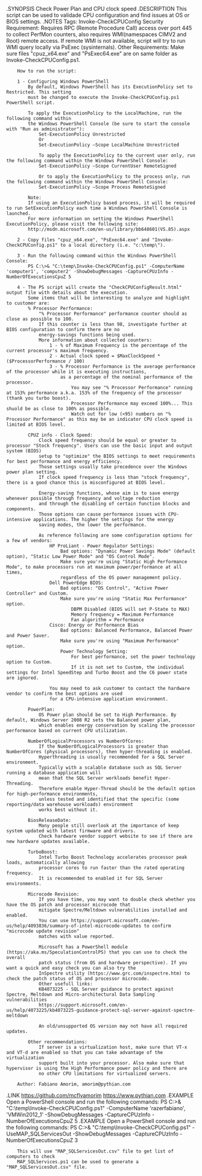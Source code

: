    .SYNOPSIS
        Check Power Plan and CPU clock speed
   .DESCRIPTION
        This script can be used to validade CPU configuration and find issues at OS or BIOS settings. 
   .NOTES
        Tags: Invoke-CheckCPUConfig
        Security Requirement: Requires RPC (Remote Procedure Call) access over port 445 to collect PerfMon counters, also requires WMI(namespaces CIMV2 and Root) 
                                remote access. If remote WMI is not available, script will try to run WMI query locally via PsExec (sysinternals).
        Other Requirements: Make sure files "cpuz_x64.exe" and "PsExec64.exe" are on same folder as Invoke-CheckCPUConfig.ps1.

        How to run the script:
        
        1 - Configuring Windows PowerShell
            By default, Windows PowerShell has its ExecutionPolicy set to Restricted. This setting
            must be changed to execute the Invoke-CheckCPUConfig.ps1 PowerShell script.
            
            To apply the ExecutionPolicy to the LocalMachine, run the following command within
            the Windows PowerShell Console (be sure to start the console with "Run as administrator"):
                Set-ExecutionPolicy Unrestricted 
                Or 
                Set-ExecutionPolicy –Scope LocalMachine Unrestricted
                
                To apply the ExecutionPolicy to the current user only, run the following command within the Windows PowerShell Console:
                Set-ExecutionPolicy –Scope CurrentUser RemoteSigned
                
                Or to apply the ExecutionPolicy to the process only, run the following command within the Windows PowerShell Console:
                Set-ExecutionPolicy –Scope Process RemoteSigned
            
            Note:
            If using an ExecutionPolicy based process, it will be required to run SetExecutionPolicy each time a Windows PowerShell Console is launched.
            For more information on setting the Windows PowerShell ExecutionPolicy, please visit the following site:
            http://msdn.microsoft.com/en-us/library/bb648601(VS.85).aspx
        
        2 - Copy files "cpuz_x64.exe", "PsExec64.exe" and "Invoke-CheckCPUConfig.ps1" to a local directory (i.e. "c:\temp\").
        
        3 - Run the following command within the Windows PowerShell Console:
            PS C:\>& "C:\temp\Invoke-CheckCPUConfig.ps1" -ComputerName 'computer1', 'computer2' -ShowDebugMessages -CaptureCPUzInfo -NumberOfExecutionsCpuZ 5
        
        4 - The PS script will create the "CheckCPUConfigResult.html" output file with details about the execution.
            Some items that will be interesting to analyze and highlight to customer are:
            % Processor Performance: 
                "% Processor Performance" performance counter should as close as possible to 100.
                If this counter is less than 98, investigate further at BIOS configuration to confirm there are no 
                energy-savings functions being used.
                More information about collected counters:
                    1 - % of Maximum Frequency is the percentage of the current processor's maximum frequency.
                    2 - Actual clock speed = $MaxClockSpeed * ($ProcessorPerformance / 100)
                    3 - % Processor Performance is the average performance of the processor while it is executing instructions, 
                        as a percentage of the nominal performance of the processor.
                            You may see "% Processor Performance" running at 153% performance a.k.a. 153% of the frequency of the processor (thank you turbo boost). 
                            Processor Performance may exceed 100%... This shuold be as close to 100% as possible. 
                            Watch out for low (<95) numbers on "% Processor Performance" as this may be an indicator CPU clock speed is limited at BIOS level.

            CPUZ info - Clock Speed:
                Clock speed frequency should be equal or greater to processor "Stock frequency". Users can use the basic input and output system (BIOS) 
                setup to "optimize" the BIOS settings to meet requirements for best performance and energy efficiency. 
                Those settings usually take precedence over the Windows power plan setting. 
                If clock speed frequency is less than "stock frequency", there is a good chance this is misconfigured at BIOS level.
                    
                Energy-saving functions, whose aim is to save energy whenever possible through frequency and voltage reduction
                and through the disabling of certain function blocks and components. 
                Those options can cause performance issues with CPU-intensive applications. The higher the settings for the energy
                saving modes, the lower the performance.
                
                As reference following are some configuration options for a few of vendors:
                    HP ProLiant - Power Regulator Settings:
                        Bad options: "Dynamic Power Savings Mode" (default option), "Static Low Power Mode" and "OS Control Mode".
                        Make sure you're using "Static High Performance Mode", to make processors run at maximum power/performance at all times,
                        regardless of the OS power management policy.
                    Dell PowerEdge BIOS:
                        Bad options: "OS Control", "Active Power Controller" and Custom.
                        Make sure you're using "Static Max Performance" option. 
                            DBPM Disabled (BIOS will set P-State to MAX) 
                            Memory frequency = Maximum Performance 
                            Fan algorithm = Performance
                    Cisco: Energy or Performance Bias
                        Bad options: Balanced Performance, Balanced Power and Power Saver.
                        Make sure you're using "Maximum Performance" option.
                        Power Technology Setting:
                            For best performance, set the power technology option to Custom. 
                            If it is not set to Custom, the individual settings for Intel SpeedStep and Turbo Boost and the C6 power state are ignored.
                    
                    You may need to ask customer to contact the hardware vendor to confirm the best options are used 
                    for a CPU-intensive application environment.              
            
            PowerPlan: 
                OS Power plan should be set to High Performance. By default, Windows Server 2008 R2 sets the Balanced power plan, 
                which enables energy conservation by scaling the processor performance based on current CPU utilization.

            NumberOfLogicalProcessors vs NumberOfCores: 
                If the NumberOfLogicalProcessors is greater than NumberOfCores (physical processors), then hyper-threading is enabled. 
                Hyperthreading is usually recommended for a SQL Server environment. 
                Typically with a scalable database such as SQL Server running a database application will
                mean that the SQL Server workloads benefit Hyper-Threading.
                Therefore enable Hyper-Thread should be the default option for high-performance environments,
                unless tested and identified that the specific (some reporting/data warehouse workloads) environment 
                works best without it.

            BiosReleaseDate: 
                Many people still overlook at the importance of keep system updated with latest firmware and drivers. 
                Check hardware vendor support website to see if there are new hardware updates available.

            TurboBoost: 
                Intel Turbo Boost Technology accelerates processor peak loads, automatically allowing
                processor cores to run faster than the rated operating frequency.
                It is recommended to enabled it for SQL Server environments.

            Microcode Revision: 
                If you have time, you may want to double check whether you have the OS patch and processor microcode that 
                mitigate Spectre/Meltdown vulnerabilities installed and enabled.
                You can use https://support.microsoft.com/en-us/help/4093836/summary-of-intel-microcode-updates to confirm "microcode update revision"
                matches with value reported.

                Microsoft has a PowerShell module (https://aka.ms/SpeculationControlPS) that you can use to check the overall 
                patch status (from OS and hardware perspective). If you want a quick and easy check you can also try the
                InSpectre utility (https://www.grc.com/inspectre.htm) to check the patch status of OS and processor microcode.
                Other usefull links:
                KB4073225 - SQL Server guidance to protect against Spectre, Meltdown and Micro-architectural Data Sampling vulnerabilities
                https://support.microsoft.com/en-us/help/4073225/kb4073225-guidance-protect-sql-server-against-spectre-meltdown

                An old/unsupported OS version may not have all required updates.

            Other recommendations:
                If server is a virtualization host, make sure that VT-x and VT-d are enabled so that you can take advantage of the virtualization
                support built into your processor. Also make sure that hypervisor is using the High Performance power policy and there are
                no other CPU limitations for virtualized servers.

        Author: Fabiano Amorim, amorim@pythian.com
   .LINK
        https://github.com/mcflyamorim
        https://www.pythian.com
   .EXAMPLE
        Open a PowerShell console and run the following commands:
        PS C:\>& "C:\temp\Invoke-CheckCPUConfig.ps1" -ComputerName 'razerfabiano', 'VMWin2012_1' -ShowDebugMessages -CaptureCPUzInfo -NumberOfExecutionsCpuZ 5
   .EXAMPLE
        Open a PowerShell console and run the following commands:
        PS C:\>& "C:\temp\Invoke-CheckCPUConfig.ps1" -UseMAP_SQLServicesOut -ShowDebugMessages -CaptureCPUzInfo -NumberOfExecutionsCpuZ 3

        This will use "MAP_SQLServicesOut.csv" file to get list of computers to check
        MAP_SQLServices.ps1 can be used to generate a "MAP_SQLServicesOut.csv" file.
